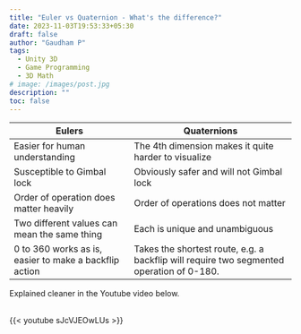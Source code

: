```yaml
---
title: "Euler vs Quaternion - What's the difference?"
date: 2023-11-03T19:53:33+05:30
draft: false
author: "Gaudham P"
tags:
  - Unity 3D
  - Game Programming
  - 3D Math
# image: /images/post.jpg
description: ""
toc: false
---
```


| Eulers     | Quaternions |
|------------|------------|
| Easier for human understanding |   The 4th dimension makes it quite harder to visualize|
|Susceptible to Gimbal lock| Obviously safer and will not Gimbal lock|
|Order of operation does matter heavily|Order of operations does not matter|
|Two different values can mean the same thing|Each is unique and unambiguous|
|0 to 360 works as is, easier to make a backflip action|Takes the shortest route, e.g. a backflip will require two segmented operation of 0-180.|

Explained cleaner in the Youtube video below.

<br>
{{< youtube sJcVJEOwLUs >}}
<br>